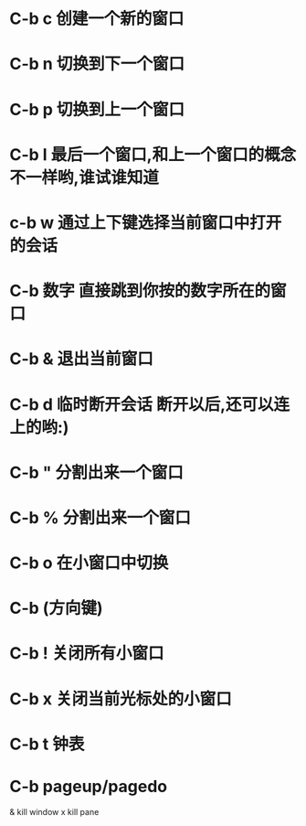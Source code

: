# C-b c 创建一个新的窗口
# C-b n 切换到下一个窗口
# C-b p 切换到上一个窗口
# C-b l 最后一个窗口,和上一个窗口的概念不一样哟,谁试谁知道
# c-b w 通过上下键选择当前窗口中打开的会话
# C-b 数字 直接跳到你按的数字所在的窗口
# C-b & 退出当前窗口
# C-b d 临时断开会话 断开以后,还可以连上的哟:)
# C-b " 分割出来一个窗口
# C-b % 分割出来一个窗口
# C-b o 在小窗口中切换
# C-b (方向键)
# C-b ! 关闭所有小窗口
# C-b x 关闭当前光标处的小窗口
# C-b t 钟表
# C-b pageup/pagedo


<prefix> &  kill window
<prefix> x  kill pane
